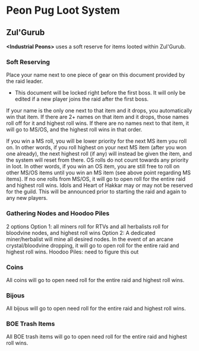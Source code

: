 # Peon Pug Loot System

## Zul'Gurub
**\<Industrial Peons\>**  uses a soft reserve for items looted within Zul'Gurub. 

### Soft Reserving
Place your name next to one piece of gear on this document provided by the raid leader.
- This document will be locked right before the first boss.  It will only be edited if a new player joins the raid after the first boss.

If your name is the only one next to that item and it drops, you automatically win that item.
If there are 2+ names on that item and it drops, those names roll off for it and highest roll wins.
If there are no names next to that item, it will go to MS/OS, and the highest roll wins in that order.


If you win a MS roll, you will be lower priority for the next MS item you roll on.  In other words, if you roll highest on your next MS item (after you won one already), the next highest roll (if any) will instead be given the item, and the system will reset from there.
OS rolls do not count towards any priority in loot.  In other words, if you win an OS item, you are still free to roll on other MS/OS items until you win an MS item (see above point regarding MS items).
If no one rolls from MS/OS, it will go to open roll for the entire raid and highest roll wins.
Idols and Heart of Hakkar may or may not be reserved for the guild.  This will be announced prior to starting the raid and again to any new players.

### Gathering Nodes and Hoodoo Piles
2 options
Option 1:  all miners roll for RTVs and all herbalists roll for bloodvine nodes, and highest roll wins
Option 2:  A dedicated miner/herbalist will mine all desired nodes.  In the event of an arcane crystal/bloodvine dropping, it will go to open roll for the entire raid and highest roll wins.
Hoodoo Piles:  need to figure this out


### Coins
All coins will go to open need roll for the entire raid and highest roll wins.

### Bijous
All bijous will go to open need roll for the entire raid and highest roll wins.

### BOE Trash Items
All BOE trash items will go to open need roll for the entire raid and highest roll wins.
